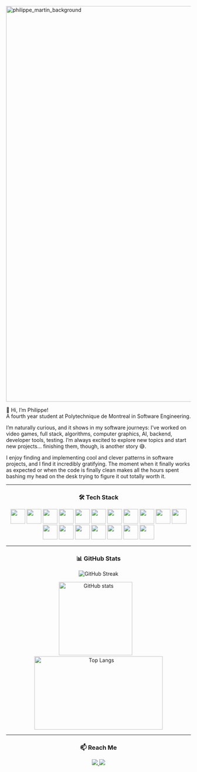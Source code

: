 <img width="1920" height="1080" alt="philippe_martin_background" src="https://github.com/user-attachments/assets/554a1263-31ea-42d6-b7fe-b4763f7931b2" />

👋 Hi, I’m Philippe!  
A fourth year student at Polytechnique de Montreal in Software Engineering.

I’m naturally curious, and it shows in my software journeys: I’ve worked on video games, full stack, algorithms, computer graphics, AI, backend, developer tools, testing. I’m always excited to explore new topics and start new projects… finishing them, though, is another story 😅.  

I enjoy finding and implementing cool and clever patterns in software projects, and I find it incredibly gratifying. The moment when it finally works as expected or when the code is finally clean makes all the hours spent bashing my head on the desk trying to figure it out totally worth it.  

---

<h3 align="center">🛠 Tech Stack</h3>
<p align="center">  
  <img src="https://cdn.jsdelivr.net/gh/devicons/devicon/icons/cplusplus/cplusplus-original.svg" width="40" height="40"/>
  <img src="https://cdn.jsdelivr.net/gh/devicons/devicon/icons/python/python-original.svg" width="40" height="40"/>
  <img src="https://cdn.jsdelivr.net/gh/devicons/devicon/icons/csharp/csharp-original.svg" width="40" height="40"/>
  <img src="https://cdn.jsdelivr.net/gh/devicons/devicon/icons/javascript/javascript-original.svg" width="40" height="40"/>
  <img src="https://cdn.jsdelivr.net/gh/devicons/devicon/icons/java/java-original.svg" width="40" height="40"/>
  
  <img src="https://cdn.jsdelivr.net/gh/devicons/devicon/icons/angularjs/angularjs-original.svg" width="40" height="40"/>
  <img src="https://cdn.jsdelivr.net/gh/devicons/devicon/icons/nodejs/nodejs-original.svg" width="40" height="40"/>
  <img src="https://cdn.jsdelivr.net/gh/devicons/devicon/icons/tailwindcss/tailwindcss-original.svg" width="40" height="40"/>
  <img src="https://cdn.jsdelivr.net/gh/devicons/devicon/icons/svelte/svelte-original.svg" width="40" height="40"/>
  <img src="https://cdn.jsdelivr.net/gh/devicons/devicon/icons/pytorch/pytorch-original.svg" width="40" height="40"/>

  <img src="https://cdn.jsdelivr.net/gh/devicons/devicon/icons/mongodb/mongodb-original.svg" width="40" height="40"/>
  <img src="https://cdn.jsdelivr.net/gh/devicons/devicon/icons/sqlite/sqlite-original.svg" width="40" height="40"/>
  <img src="https://cdn.jsdelivr.net/gh/devicons/devicon/icons/mysql/mysql-original.svg" width="40" height="40"/>
  
  <img src="https://cdn.jsdelivr.net/gh/devicons/devicon/icons/git/git-original.svg" width="40" height="40"/>
  <img src="https://cdn.jsdelivr.net/gh/devicons/devicon/icons/docker/docker-original.svg" width="40" height="40"/>
  <img src="https://cdn.jsdelivr.net/gh/devicons/devicon/icons/github/github-original.svg" width="40" height="40"/>
  <img src="https://cdn.jsdelivr.net/gh/devicons/devicon/icons/linux/linux-original.svg" width="40" height="40"/>
  <img src="https://cdn.jsdelivr.net/gh/devicons/devicon/icons/vscode/vscode-original.svg" width="40" height="40"/>
</p>

---

<h3 align="center">📊 GitHub Stats</h3>
<p align="center">
  <img src="https://github-readme-streak-stats.herokuapp.com/?user=VortexOsxo&theme=radical" alt="GitHub Streak" />
</p>

<p align="center">
  <img src="https://github-readme-stats.vercel.app/api?username=VortexOsxo&show_icons=true&theme=radical" alt="GitHub stats" height="200"/>
  &nbsp;&nbsp;&nbsp;
  <img src="https://github-readme-stats.vercel.app/api/top-langs/?username=VortexOsxo&layout=compact&theme=radical" alt="Top Langs" height="200" width="350"/>
</p>

---

<h3 align="center">📫 Reach Me</h3>

<p align="center">
  <a href="mailto:philippeoliviermartin@gmail.com">
    <img src="https://img.shields.io/badge/Email-D14836?style=for-the-badge&logo=gmail&logoColor=white"/>
  </a>
  <a href="https://www.linkedin.com/in/philippe-martin-82524328a/">
    <img src="https://img.shields.io/badge/LinkedIn-0A66C2?style=for-the-badge&logo=linkedin&logoColor=white"/>
  </a>
</p>

